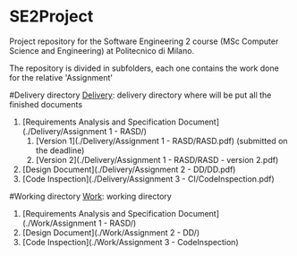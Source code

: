 # SE2Project
Project repository for the Software Engineering 2 course (MSc Computer Science and Engineering) at Politecnico di Milano.

The repository is divided in subfolders, each one contains the work done for the relative 'Assignment'

#Delivery directory
[Delivery](./Delivery): delivery directory where will be put all the finished documents

1. [Requirements Analysis and Specification Document](./Delivery/Assignment 1 - RASD/)
	1. [Version 1](./Delivery/Assignment 1 - RASD/RASD.pdf) (submitted on the deadline)
	2. [Version 2](./Delivery/Assignment 1 - RASD/RASD - version 2.pdf)
2. [Design Document](./Delivery/Assignment 2 - DD/DD.pdf)
3. [Code Inspection](./Delivery/Assignment 3 - CI/CodeInspection.pdf)

#Working directory
[Work](./Work): working directory

1. [Requirements Analysis and Specification Document](./Work/Assignment 1 - RASD/)
2. [Design Document](./Work/Assignment 2 - DD/)
3. [Code Inspection](./Work/Assignment 3 - CodeInspection)
